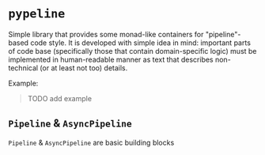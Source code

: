 # `pypeline`

Simple library that provides some monad-like containers for "pipeline"-based code style.
It is developed with simple idea in mind: important parts of code base (specifically
those that contain domain-specific logic) must be implemented in human-readable manner
as text that describes non-technical (or at least not too) details.

Example:

> TODO add example

## `Pipeline` & `AsyncPipeline`

`Pipeline` & `AsyncPipeline` are basic building blocks